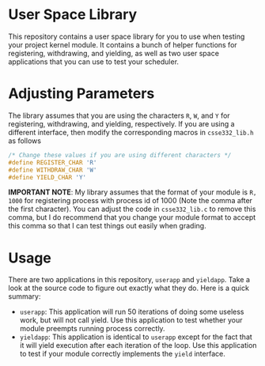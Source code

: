 # User Space Library

This repository contains a user space library for you to use when testing your
project kernel module. It contains a bunch of helper functions for registering,
withdrawing, and yielding, as well as two user space applications that you can
use to test your scheduler.

# Adjusting Parameters

The library assumes that you are using the characters `R`, `W`, and `Y` for
registering, withdrawing, and yielding, respectively. If you are using a
different interface, then modify the corresponding macros in `csse332_lib.h` as
follows
```c
/* Change these values if you are using different characters */
#define REGISTER_CHAR 'R'
#define WITHDRAW_CHAR 'W'
#define YIELD_CHAR 'Y'
```

__IMPORTANT NOTE__: My library assumes that the format of your module is `R,
1000` for registering process with process id of 1000 (Note the comma after the
first character). You can adjust the code in `csse332_lib.c` to remove this
comma, but I do recommend that you change your module format to accept this
comma so that I can test things out easily when grading.

# Usage

There are two applications in this repository, `userapp` and `yieldapp`. Take a
look at the source code to figure out exactly what they do. Here is a quick
summary:

- `userapp`: This application will run 50 iterations of doing some useless work,
  but will not call yield. Use this application to test whether your module
  preempts running process correctly.
- `yieldapp`: This application is identical to `userapp` except for the fact
  that it will yield execution after each iteration of the loop. Use this
  application to test if your module correctly implements the `yield` interface.

